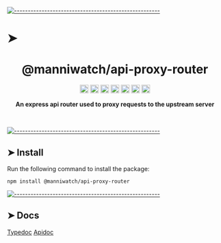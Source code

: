 <!-- ⚠️ This README has been generated from the file(s) "./readme_blueprint.md" ⚠️-->
[![-----------------------------------------------------](https://raw.githubusercontent.com/andreasbm/readme/master/assets/lines/water.png)](#h1-aligncentermanniwatchapi-proxy-routerh1)

# ➤ <h1 align="center">@manniwatch/api-proxy-router</h1>
<p align="center">
		<a href="https://github.com/manniwatch/manniwatch/actions?query=workflow%3ATest+branch%3Amaster"><img alt="Test" src="https://github.com/manniwatch/manniwatch/workflows/Test/badge.svg?branch=master&event=push" height="20"/></a>
<a href="https://codecov.io/gh/manniwatch/manniwatch/manniwatch/master/packages/api-proxy-router"><img alt="codecov" src="https://codecov.io/gh/manniwatch/manniwatch/branch/master/graph/badge.svg?flag=ApiProxyRouter" height="20"/></a>
<a href="https://badge.fury.io/js/%40manniwatch%2Fapi-proxy-router"><img alt="npm version" src="https://badge.fury.io/js/%40manniwatch%2Fapi-proxy-router.svg" height="20"/></a>
<a href="https://github.com/manniwatch/manniwatch/blob/master/LICENSE"><img alt="GitHub license" src="https://img.shields.io/github/license/manniwatch/manniwatch" height="20"/></a>
<a href="https://david-dm.org/manniwatch/manniwatch?path=packages/api-proxy-router"><img alt="dependencies Status" src="https://david-dm.org/manniwatch/manniwatch/status.svg?path=packages/api-proxy-router" height="20"/></a>
<a href="https://david-dm.org/manniwatch/manniwatch?path=packages/api-proxy-router&type=dev"><img alt="devDependencies Status" src="https://david-dm.org/manniwatch/manniwatch/dev-status.svg?path=packages/api-proxy-router" height="20"/></a>
<a href="https://github.com/manniwatch/manniwatch/graphs/contributors"><img alt="GitHub contributors" src="https://img.shields.io/github/contributors-anon/manniwatch/manniwatch" height="20"/></a>
	</p>


<p align="center">
  <b>An express api router used to proxy requests to the upstream server</b></br>
  <sub><sub>
</p>

<br />



[![-----------------------------------------------------](https://raw.githubusercontent.com/andreasbm/readme/master/assets/lines/water.png)](#install)

## ➤ Install

Run the following command to install the package:

```
npm install @manniwatch/api-proxy-router
```



[![-----------------------------------------------------](https://raw.githubusercontent.com/andreasbm/readme/master/assets/lines/water.png)](#docs)

## ➤ Docs

[Typedoc](https://manniwatch.github.io/docs/api-proxy-router/index.html)
[Apidoc](pkg.apidoc)
